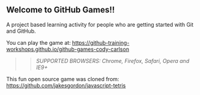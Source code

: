 ## Welcome to GitHub Games!!

A project based learning activity for people who are getting started with Git and GitHub.

You can play the game at: https://github-training-workshops.github.io/github-games-cody-carlson

>> _*SUPPORTED BROWSERS*: Chrome, Firefox, Safari, Opera and IE9+_

This fun open source game was cloned from: https://github.com/jakesgordon/javascript-tetris
